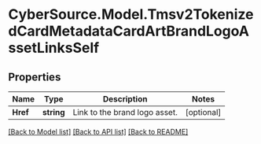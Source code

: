 # CyberSource.Model.Tmsv2TokenizedCardMetadataCardArtBrandLogoAssetLinksSelf
## Properties

Name | Type | Description | Notes
------------ | ------------- | ------------- | -------------
**Href** | **string** | Link to the brand logo asset.  | [optional] 

[[Back to Model list]](../README.md#documentation-for-models) [[Back to API list]](../README.md#documentation-for-api-endpoints) [[Back to README]](../README.md)

